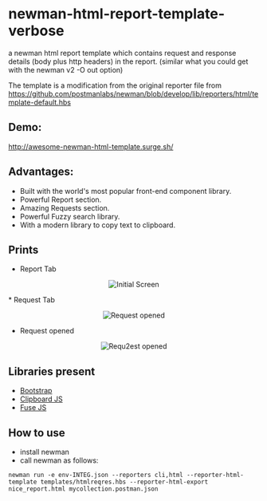 # newman-html-report-template-verbose
a newman html report template which contains request and response details (body plus http headers) in the report.
(similar what you could get with the newman v2 -O out option)

The template is a modification from the original reporter file from https://github.com/postmanlabs/newman/blob/develop/lib/reporters/html/template-default.hbs

## Demo: 

http://awesome-newman-html-template.surge.sh/

## Advantages:

- Built with the world's most popular front-end component library.
- Powerful Report section.
- Amazing Requests section.
- Powerful Fuzzy search library.
- With a modern library to copy text to clipboard.

## Prints
* Report Tab
<p align="center">
  <img alt="Initial Screen" src="https://raw.githubusercontent.com/MarcosEllys/awesome-newman-html-template/master/prints/one.png">
</p>
* Request Tab
<p align="center">
  <img alt="Request opened" src="https://raw.githubusercontent.com/MarcosEllys/awesome-newman-html-template/master/prints/two.png">
</p>

* Request opened
<p align="center">
  <img alt="Requ2est opened" src="https://raw.githubusercontent.com/MarcosEllys/awesome-newman-html-template/master/prints/three.png">
</p>

## Libraries present
- [Bootstrap](http://getbootstrap.com/)
- [Clipboard JS](https://clipboardjs.com/)
- [Fuse JS](http://fusejs.io/)

## How to use
* install newman
* call newman as follows:
```
newman run -e env-INTEG.json --reporters cli,html --reporter-html-template templates/htmlreqres.hbs --reporter-html-export nice_report.html mycollection.postman.json
```
